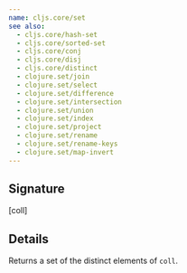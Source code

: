 ```yaml
---
name: cljs.core/set
see also:
  - cljs.core/hash-set
  - cljs.core/sorted-set
  - cljs.core/conj
  - cljs.core/disj
  - cljs.core/distinct
  - clojure.set/join
  - clojure.set/select
  - clojure.set/difference
  - clojure.set/intersection
  - clojure.set/union
  - clojure.set/index
  - clojure.set/project
  - clojure.set/rename
  - clojure.set/rename-keys
  - clojure.set/map-invert
---
```


## Signature
[coll]


## Details

Returns a set of the distinct elements of `coll`.
